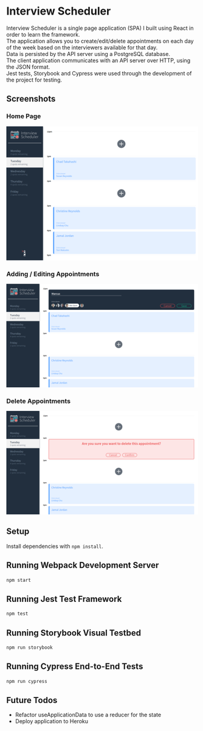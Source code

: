 # Interview Scheduler

Interview Scheduler is a single page application (SPA) I built using React in order to learn the framework.  
The application allows you to create/edit/delete appointments on each day of the week based on the interviewers available for that day.  
Data is persisted by the API server using a PostgreSQL database.  
The client application communicates with an API server over HTTP, using the JSON format.  
Jest tests, Storybook and Cypress were used through the development of the project for testing.  

## Screenshots

### Home Page
!["Fullscreen"](docs/fullscreen.png)

### Adding / Editing Appointments
!["Adding/Editing"](docs/edit⁄create.png)

### Delete Appointments
!["Adding/Editing"](docs/delete.png)

## Setup

Install dependencies with `npm install`.

## Running Webpack Development Server

```sh
npm start
```

## Running Jest Test Framework

```sh
npm test
```

## Running Storybook Visual Testbed

```sh
npm run storybook
```

## Running Cypress End-to-End Tests

```sh
npm run cypress
```

## Future Todos

* Refactor useApplicationData to use a reducer for the state
* Deploy application to Heroku
